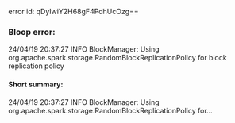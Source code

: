 error id: qDyIwiY2H68gF4PdhUcOzg==
### Bloop error:

24/04/19 20:37:27 INFO BlockManager: Using org.apache.spark.storage.RandomBlockReplicationPolicy for block replication policy
#### Short summary: 

24/04/19 20:37:27 INFO BlockManager: Using org.apache.spark.storage.RandomBlockReplicationPolicy for...